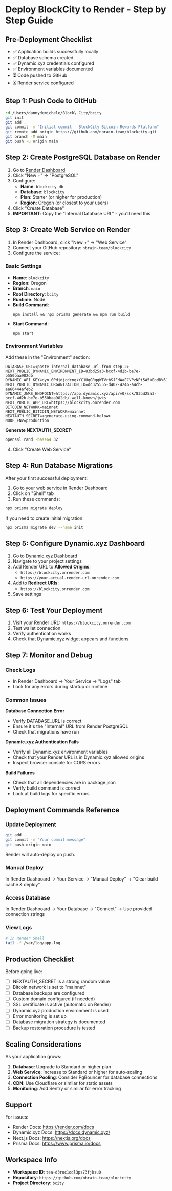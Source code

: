 # Deploy BlockCity to Render - Step by Step Guide

## Pre-Deployment Checklist

- ✅ Application builds successfully locally
- ✅ Database schema created
- ✅ Dynamic.xyz credentials configured
- ✅ Environment variables documented
- ⏳ Code pushed to GitHub
- ⏳ Render service configured

## Step 1: Push Code to GitHub

```bash
cd /Users/dannydemichele/Block\ City/bcity
git init
git add .
git commit -m "Initial commit - BlockCity Bitcoin Rewards Platform"
git remote add origin https://github.com/nbrain-team/blockcity.git
git branch -M main
git push -u origin main
```

## Step 2: Create PostgreSQL Database on Render

1. Go to [Render Dashboard](https://dashboard.render.com)
2. Click "New +" → "PostgreSQL"
3. Configure:
   - **Name**: `blockcity-db`
   - **Database**: `blockcity`
   - **Plan**: Starter (or higher for production)
   - **Region**: Oregon (or closest to your users)
4. Click "Create Database"
5. **IMPORTANT**: Copy the "Internal Database URL" - you'll need this

## Step 3: Create Web Service on Render

1. In Render Dashboard, click "New +" → "Web Service"
2. Connect your GitHub repository: `nbrain-team/blockcity`
3. Configure the service:

### Basic Settings
- **Name**: `blockcity`
- **Region**: Oregon
- **Branch**: `main`
- **Root Directory**: `bcity`
- **Runtime**: Node
- **Build Command**: 
  ```
  npm install && npx prisma generate && npm run build
  ```
- **Start Command**: 
  ```
  npm start
  ```

### Environment Variables

Add these in the "Environment" section:

```
DATABASE_URL=<paste-internal-database-url-from-step-2>
NEXT_PUBLIC_DYNAMIC_ENVIRONMENT_ID=83bd25a3-bccf-4d2b-be7e-b550baa982db
DYNAMIC_API_KEY=dyn_0PdjdjcdcnqxYC1UqGRqqWTVrbSJFdAaECVPzNPi5A5kEodDV61bg6mH
NEXT_PUBLIC_DYNAMIC_ORGANIZATION_ID=dc325555-d402-4246-a4cb-ea66444afeb2
DYNAMIC_JWKS_ENDPOINT=https://app.dynamic.xyz/api/v0/sdk/83bd25a3-bccf-4d2b-be7e-b550baa982db/.well-known/jwks
NEXT_PUBLIC_APP_URL=https://blockcity.onrender.com
BITCOIN_NETWORK=mainnet
NEXT_PUBLIC_BITCOIN_NETWORK=mainnet
NEXTAUTH_SECRET=<generate-using-command-below>
NODE_ENV=production
```

**Generate NEXTAUTH_SECRET:**
```bash
openssl rand -base64 32
```

4. Click "Create Web Service"

## Step 4: Run Database Migrations

After your first successful deployment:

1. Go to your web service in Render Dashboard
2. Click on "Shell" tab
3. Run these commands:

```bash
npx prisma migrate deploy
```

If you need to create initial migration:
```bash
npx prisma migrate dev --name init
```

## Step 5: Configure Dynamic.xyz Dashboard

1. Go to [Dynamic.xyz Dashboard](https://app.dynamic.xyz/)
2. Navigate to your project settings
3. Add Render URL to **Allowed Origins**:
   - `https://blockcity.onrender.com`
   - `https://your-actual-render-url.onrender.com`
4. Add to **Redirect URIs**:
   - `https://blockcity.onrender.com`
5. Save settings

## Step 6: Test Your Deployment

1. Visit your Render URL: `https://blockcity.onrender.com`
2. Test wallet connection
3. Verify authentication works
4. Check that Dynamic.xyz widget appears and functions

## Step 7: Monitor and Debug

### Check Logs
- In Render Dashboard → Your Service → "Logs" tab
- Look for any errors during startup or runtime

### Common Issues

**Database Connection Error**
- Verify DATABASE_URL is correct
- Ensure it's the "Internal" URL from Render PostgreSQL
- Check that migrations have run

**Dynamic.xyz Authentication Fails**
- Verify all Dynamic.xyz environment variables
- Check that your Render URL is in Dynamic.xyz allowed origins
- Inspect browser console for CORS errors

**Build Failures**
- Check that all dependencies are in package.json
- Verify build command is correct
- Look at build logs for specific errors

## Deployment Commands Reference

### Update Deployment
```bash
git add .
git commit -m "Your commit message"
git push origin main
```
Render will auto-deploy on push.

### Manual Deploy
In Render Dashboard → Your Service → "Manual Deploy" → "Clear build cache & deploy"

### Access Database
In Render Dashboard → Your Database → "Connect" → Use provided connection strings

### View Logs
```bash
# In Render Shell
tail -f /var/log/app.log
```

## Production Checklist

Before going live:

- [ ] NEXTAUTH_SECRET is a strong random value
- [ ] Bitcoin network is set to "mainnet"
- [ ] Database backups are configured
- [ ] Custom domain configured (if needed)
- [ ] SSL certificate is active (automatic on Render)
- [ ] Dynamic.xyz production environment is used
- [ ] Error monitoring is set up
- [ ] Database migration strategy is documented
- [ ] Backup restoration procedure is tested

## Scaling Considerations

As your application grows:

1. **Database**: Upgrade to Standard or higher plan
2. **Web Service**: Increase to Standard or higher for auto-scaling
3. **Connection Pooling**: Consider PgBouncer for database connections
4. **CDN**: Use Cloudflare or similar for static assets
5. **Monitoring**: Add Sentry or similar for error tracking

## Support

For issues:
- Render Docs: https://render.com/docs
- Dynamic.xyz Docs: https://docs.dynamic.xyz/
- Next.js Docs: https://nextjs.org/docs
- Prisma Docs: https://www.prisma.io/docs

## Workspace Info

- **Workspace ID**: `tea-d3roc1odl3ps73fjksu0`
- **Repository**: `https://github.com/nbrain-team/blockcity`
- **Project Directory**: `bcity`

